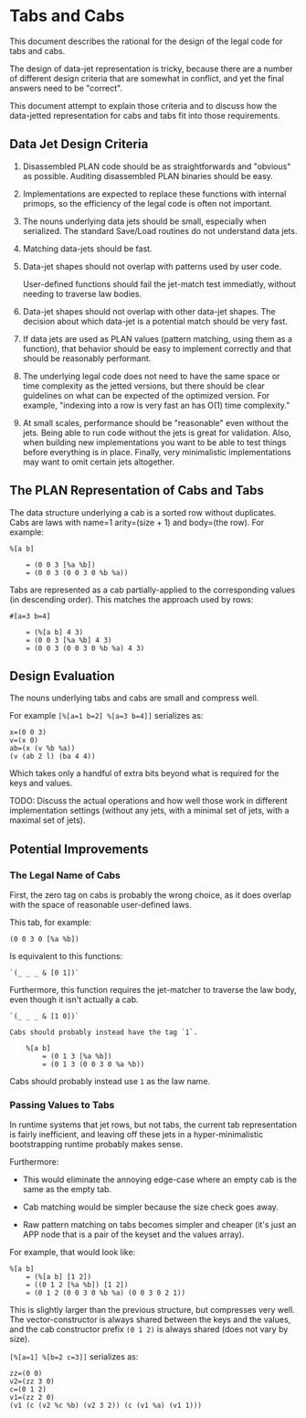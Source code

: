 Tabs and Cabs
=============

This document describes the rational for the design of the legal code
for tabs and cabs.

The design of data-jet representation is tricky, because there are
a number of different design criteria that are somewhat in conflict,
and yet the final answers need to be "correct".

This document attempt to explain those criteria and to discuss how the
data-jetted representation for cabs and tabs fit into those requirements.


Data Jet Design Criteria
------------------------

1)  Disassembled PLAN code should be as straightforwards and "obvious"
    as possible.  Auditing disassembled PLAN binaries should be easy.

2)  Implementations are expected to replace these functions with internal
    primops, so the efficiency of the legal code is often not important.

3)  The nouns underlying data jets should be small, especially
    when serialized.  The standard Save/Load routines do not understand
    data jets.

4)  Matching data-jets should be fast.

5)  Data-jet shapes should not overlap with patterns used by user code.

    User-defined functions should fail the jet-match test immediatly,
    without needing to traverse law bodies.

6)  Data-jet shapes should not overlap with other data-jet shapes.
    The decision about which data-jet is a potential match should be
    very fast.

7)  If data jets are used as PLAN values (pattern matching, using them
    as a function), that behavior should be easy to implement correctly and
    that should be reasonably performant.

8)  The underlying legal code does not need to have the same space or
    time complexity as the jetted versions, but there should be clear
    guidelines on what can be expected of the optimized version. For
    example, "indexing into a row is very fast an has O(1) time
    complexity."

9)  At small scales, performance should be "reasonable" even without the
    jets. Being able to run code without the jets is great for
    validation. Also, when building new implementations you want to be
    able to test things before everything is in place. Finally, very
    minimalistic implementations may want to omit certain jets
    altogether.


The PLAN Representation of Cabs and Tabs
----------------------------------------

The data structure underlying a cab is a sorted row without duplicates.
Cabs are laws with name=1 arity=(size + 1) and body=(the row).
For example:

    %[a b]

        = (0 0 3 [%a %b])
        = (0 0 3 (0 0 3 0 %b %a))

Tabs are represented as a cab partially-applied to the corresponding
values (in descending order).  This matches the approach used by rows:

    #[a=3 b=4]

        = (%[a b] 4 3)
        = (0 0 3 [%a %b] 4 3)
        = (0 0 3 (0 0 3 0 %b %a) 4 3)


Design Evaluation
-----------------

The nouns underlying tabs and cabs are small and compress well.

For example `[%[a=1 b=2] %[a=3 b=4]]` serializes as:

    x=(0 0 3)
    v=(x 0)
    ab=(x (v %b %a))
    (v (ab 2 l) (ba 4 4))

Which takes only a handful of extra bits beyond what is required for
the keys and values.

TODO: Discuss the actual operations and how well those work in different
implementation settings (without any jets, with a minimal set of jets,
with a maximal set of jets).


Potential Improvements
----------------------

### The Legal Name of Cabs

First, the zero tag on cabs is probably the wrong choice, as it does
overlap with the space of reasonable user-defined laws.

This tab, for example:

    (0 0 3 0 [%a %b])

Is equivalent to this functions:

    `(_ _ _ & [0 1])`

Furthermore, this function requires the jet-matcher to traverse the law
body, even though it isn't actually a cab.

    `(_ _ _ & [1 0])`

    Cabs should probably instead have the tag `1`.

        %[a b]
            = (0 1 3 [%a %b])
            = (0 1 3 (0 0 3 0 %a %b))

Cabs should probably instead use `1` as the law name.


### Passing Values to Tabs

In runtime systems that jet rows, but not tabs, the current tab
representation is fairly inefficient, and leaving off these jets in a
hyper-minimalistic bootstrapping runtime probably makes sense.

Furthermore:

-   This would eliminate the annoying edge-case where an empty cab is
    the same as the empty tab.

-   Cab matching would be simpler because the size
    check goes away.

-   Raw pattern matching on tabs becomes simpler and cheaper (it's just
    an APP node that is a pair of the keyset and the values array).

For example, that would look like:

    %[a b]
        = (%[a b] [1 2])
        = ((0 1 2 [%a %b]) [1 2])
        = (0 1 2 (0 0 3 0 %b %a) (0 0 3 0 2 1))

This is slightly larger than the previous structure, but compresses
very well.  The vector-constructor is always shared between the keys and
the values, and the cab constructor prefix `(0 1 2)` is always shared
(does not vary by size).

`[%[a=1] %[b=2 c=3]]` serializes as:

    zz=(0 0)
    v2=(zz 3 0)
    c=(0 1 2)
    v1=(zz 2 0)
    (v1 (c (v2 %c %b) (v2 3 2)) (c (v1 %a) (v1 1)))
